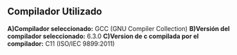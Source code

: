 ## Compilador Utilizado

**A)Compilador seleccionado:** GCC (GNU Compiler Collection)
**B)Versión del compilador seleccionado:** 6.3.0
**C)Version de c compilada por el compilador:** C11 (ISO/IEC 9899:2011)
